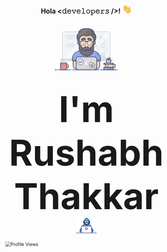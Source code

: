 
<!--
### Hi there 👋

**rushabh1605/rushabh1605** is a ✨ _special_ ✨ repository because its `README.md` (this file) appears on your GitHub profile.

Here are some ideas to get you started:

- 🔭 I’m currently working on ...
- 🌱 I’m currently learning ...
- 👯 I’m looking to collaborate on ...
- 🤔 I’m looking for help with ...
- 💬 Ask me about ...
- 📫 How to reach me: ...
- 😄 Pronouns: ...
- ⚡ Fun fact: ...
-->

<!-- Header section -->

<div align="center">
   <h2> Hola
      <𝚍𝚎𝚟𝚎𝚕𝚘𝚙𝚎𝚛𝚜 />! <img src="https://github.com/ABSphreak/ABSphreak/blob/master/gifs/Hi.gif" width="30px">
   </h2>
</div>

<div align="center" width="50">
   <img src="https://github.com/rushabh1605/rushabh1605/blob/main/files/tenor.gif" alt="Welcome!"  />
</div>

<h1 align="center"> <span style="colour:red font-family:Papyrus; font-size:4em;"> I'm Rushabh Thakkar </span> <img src="https://github.com/rushabh1605/rushabh1605/blob/main/files/Developer.gif" width="65px"> </h1>

<img
      src="https://komarev.com/ghpvc/?username=rushabh1605&color=green"
      width="12%" alt="Profile Views">
      
   <br>
